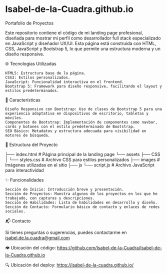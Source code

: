 # Isabel-de-la-Cuadra.github.io
Portafolio de Proyectos

Este repositorio contiene el código de mi landing page profesional, diseñada para mostrar mi perfil como desarrollador full stack especializado en JavaScript y diseñador UX/UI. Esta página está construida con HTML, CSS, JavaScript y Bootstrap 5, lo que permite una estructura moderna y un diseño responsive.

🌐 Tecnologías Utilizadas

    HTML5: Estructura base de la página.
    CSS3: Estilos personalizados.
    JavaScript: Funcionalidad interactiva en el frontend.
    Bootstrap 5: Framework para diseño responsive, facilitando el layout y estilos predeterminados.

🎨 Características

    Diseño Responsivo con Bootstrap: Uso de clases de Bootstrap 5 para una experiencia adaptativa en dispositivos de escritorio, tabletas y móviles.
    Componentes de Bootstrap: Implementación de componentes como navbar, cards y botones con el estilo predeterminado de Bootstrap.
    SEO Básico: Metadatos y estructura adecuada para visibilidad en motores de búsqueda.

📁 Estructura del Proyecto

├── index.html           # Página principal de la landing page
└── assets
    ├── CSS       
    │   └── styles.css   # Archivo CSS para estilos personalizados
    ├── images           # Imágenes utilizadas en el sitio
    ├── js
        └── script.js    # Archivo JavaScript para interactividad
    
✨ Funcionalidades

    Sección de Inicio: Introducción breve y presentación.
    Sección de Proyectos: Muestra algunos de los proyectos en los que he trabajado, con capturas y descripciones.
    Sección de Habilidades: Lista de habilidades en desarrollo y diseño.
    Sección de Contacto: Formulario básico de contacto y enlaces de redes sociales.

📬 Contacto

Si tienes preguntas o sugerencias, puedes contactarme en isabel.de.la.cuadra@gmail.com

👁️ Ubicación del código: https://github.com/Isabel-de-la-Cuadra/Isabel-de-la-Cuadra.github.io

🔍 Ubicación del deploy: https://isabel-de-la-cuadra.github.io/

